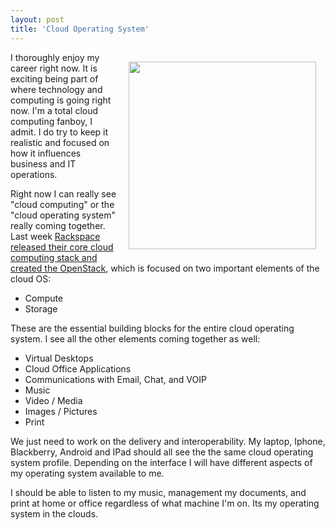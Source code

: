 ```yaml
---
layout: post
title: 'Cloud Operating System'
---
```

<img class="alignnone" style="padding: 15px;" title="Cloud Operating System" src="http://kinlane-productions.s3.amazonaws.com/cloud-operating-system.png" alt="" width="300" align="right" />I thoroughly enjoy my career right now. It is exciting being part of where technology and computing is going right now. I'm a total cloud computing fanboy, I admit. I do try to keep it realistic and focused on how it influences business and IT operations.<p></p>
Right now I can really see "cloud computing" or the "cloud operating system" really coming together. Last week <a href="http://www.kinlane.com/2010/07/openstack-open-source-open-standards-cloud/">Rackspace released their core cloud computing stack and created the OpenStack</a>, which is focused on two important elements of the cloud OS:
<ul class="mainlist">
	<li>Compute</li>
	<li>Storage</li>
</ul>
These are the essential building blocks for the entire cloud operating system. I see all the other elements coming together as well:
<ul class="mainlist">
	<li>Virtual Desktops</li>
	<li>Cloud Office Applications</li>
	<li>Communications with Email, Chat, and VOIP</li>
	<li>Music</li>
	<li>Video / Media</li>
	<li>Images / Pictures</li>
	<li>Print</li>
</ul>
We just need to work on the delivery and interoperability. My laptop, Iphone, Blackberry, Android and IPad should all see the the same cloud operating system profile. Depending on the interface I will have different aspects of my operating system available to me.<p></p>
I should be able to listen to my music, management my documents, and print at home or office regardless of what machine I'm on. Its my operating system in the clouds.